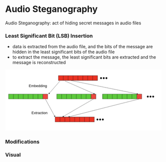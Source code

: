 # Audio Steganography

Audio Steganography: act of hiding secret messages in audio files

### Least Significant Bit (LSB) Insertion
* data is extracted from the audio file, and the bits of the message are hidden in the least significant bits of the audio file
* to extract the message, the least significant bits are extracted and the message is reconstructed

![Alt text](./LSBvisual.png "LSB visual")
### Modifications

### Visual

